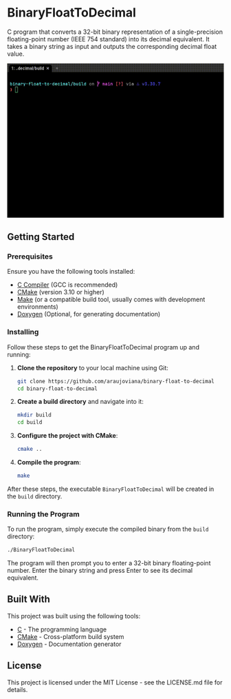 # BinaryFloatToDecimal

C program that converts a 32-bit binary representation of a single-precision floating-point number (IEEE 754 standard) into its decimal equivalent.  It takes a binary string as input and outputs the corresponding decimal float value.

![Demo GIF](./assets/demo.gif)

## Getting Started

### Prerequisites

Ensure you have the following tools installed:

- [C Compiler](https://gcc.gnu.org/) (GCC is recommended)
- [CMake](https://cmake.org/) (version 3.10 or higher)
- [Make](https://www.gnu.org/software/make/) (or a compatible build tool, usually comes with development environments)
- [Doxygen](http://www.doxygen.nl/index.html) (Optional, for generating documentation)

### Installing

Follow these steps to get the BinaryFloatToDecimal program up and running:

1.  **Clone the repository** to your local machine using Git:

    ```bash
    git clone https://github.com/araujoviana/binary-float-to-decimal
    cd binary-float-to-decimal
    ```

2.  **Create a build directory** and navigate into it:

    ```bash
    mkdir build
    cd build
    ```

3.  **Configure the project with CMake**:

    ```bash
    cmake ..
    ```

4.  **Compile the program**:

    ```bash
    make
    ```

After these steps, the executable `BinaryFloatToDecimal` will be created in the `build` directory.

### Running the Program

To run the program, simply execute the compiled binary from the `build` directory:

```bash
./BinaryFloatToDecimal
```

The program will then prompt you to enter a 32-bit binary floating-point number. Enter the binary string and press Enter to see its decimal equivalent.

## Built With

This project was built using the following tools:

- [C](https://en.wikipedia.org/wiki/C_(programming_language)) - The programming language
- [CMake](https://cmake.org/) - Cross-platform build system
- [Doxygen](http://www.doxygen.nl/index.html) - Documentation generator


## License

This project is licensed under the MIT License - see the LICENSE.md file for details.

